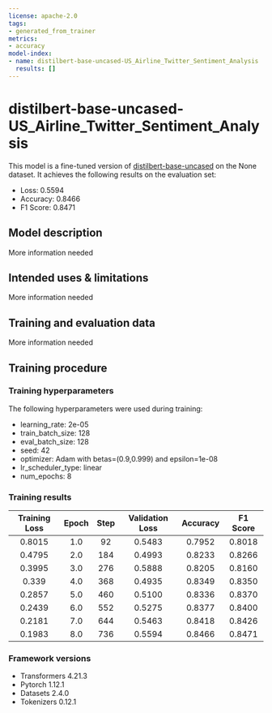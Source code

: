 ```yaml
---
license: apache-2.0
tags:
- generated_from_trainer
metrics:
- accuracy
model-index:
- name: distilbert-base-uncased-US_Airline_Twitter_Sentiment_Analysis
  results: []
---
```


<!-- This model card has been generated automatically according to the information the Trainer had access to. You
should probably proofread and complete it, then remove this comment. -->

# distilbert-base-uncased-US_Airline_Twitter_Sentiment_Analysis

This model is a fine-tuned version of [distilbert-base-uncased](https://huggingface.co/distilbert-base-uncased) on the None dataset.
It achieves the following results on the evaluation set:
- Loss: 0.5594
- Accuracy: 0.8466
- F1 Score: 0.8471

## Model description

More information needed

## Intended uses & limitations

More information needed

## Training and evaluation data

More information needed

## Training procedure

### Training hyperparameters

The following hyperparameters were used during training:
- learning_rate: 2e-05
- train_batch_size: 128
- eval_batch_size: 128
- seed: 42
- optimizer: Adam with betas=(0.9,0.999) and epsilon=1e-08
- lr_scheduler_type: linear
- num_epochs: 8

### Training results

| Training Loss | Epoch | Step | Validation Loss | Accuracy | F1 Score |
|:-------------:|:-----:|:----:|:---------------:|:--------:|:--------:|
| 0.8015        | 1.0   | 92   | 0.5483          | 0.7952   | 0.8018   |
| 0.4795        | 2.0   | 184  | 0.4993          | 0.8233   | 0.8266   |
| 0.3995        | 3.0   | 276  | 0.5888          | 0.8205   | 0.8160   |
| 0.339         | 4.0   | 368  | 0.4935          | 0.8349   | 0.8350   |
| 0.2857        | 5.0   | 460  | 0.5100          | 0.8336   | 0.8370   |
| 0.2439        | 6.0   | 552  | 0.5275          | 0.8377   | 0.8400   |
| 0.2181        | 7.0   | 644  | 0.5463          | 0.8418   | 0.8426   |
| 0.1983        | 8.0   | 736  | 0.5594          | 0.8466   | 0.8471   |


### Framework versions

- Transformers 4.21.3
- Pytorch 1.12.1
- Datasets 2.4.0
- Tokenizers 0.12.1
